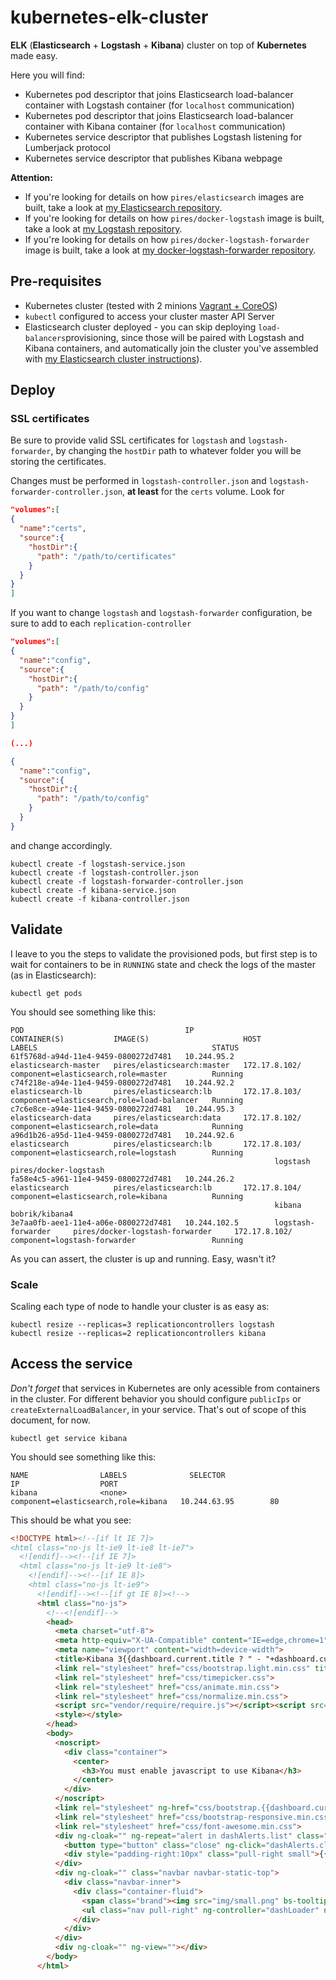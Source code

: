 # kubernetes-elk-cluster
**ELK** (**Elasticsearch** + **Logstash** + **Kibana**) cluster on top of **Kubernetes** made easy.

Here you will find:
* Kubernetes pod descriptor that joins Elasticsearch load-balancer container with Logstash container (for ```localhost``` communication)
* Kubernetes pod descriptor that joins Elasticsearch load-balancer container with Kibana container (for ```localhost``` communication)
* Kubernetes service descriptor that publishes Logstash listening for Lumberjack protocol
* Kubernetes service descriptor that publishes Kibana webpage

**Attention:** 
* If you're looking for details on how ```pires/elasticsearch``` images are built, take a look at [my Elasticsearch repository](https://github.com/pires/kubernetes-elasticsearch-cluster).
* If you're looking for details on how ```pires/docker-logstash``` image is built, take a look at [my Logstash repository](https://github.com/pires/docker-logstash).
* If you're looking for details on how ```pires/docker-logstash-forwarder``` image is built, take a look at [my docker-logstash-forwarder repository](https://github.com/pires/docker-logstash-forwarder).

## Pre-requisites

* Kubernetes cluster (tested with 2 minions [Vagrant + CoreOS](https://github.com/pires/kubernetes-vagrant-coreos-cluster))
* ```kubectl``` configured to access your cluster master API Server
* Elasticsearch cluster deployed - you can skip deploying ```load-balancers```provisioning, since those will be paired with Logstash and Kibana containers, and automatically join the cluster you've assembled with [my Elasticsearch cluster instructions](https://github.com/pires/kubernetes-elasticsearch-cluster)).

## Deploy

### SSL certificates

Be sure to provide valid SSL certificates for ```logstash``` and ```logstash-forwarder```, by changing the ```hostDir``` path to whatever folder you will be storing the certificates.

Changes must be performed in ```logstash-controller.json``` and ```logstash-forwarder-controller.json```, **at least** for the `certs` volume. Look for
```json
"volumes":[
{
  "name":"certs",
  "source":{
    "hostDir":{
      "path": "/path/to/certificates"
    }
  }
}
]
```

If you want to change `logstash` and `logstash-forwarder` configuration, be sure to add to each `replication-controller`
```json
"volumes":[
{
  "name":"config",
  "source":{
    "hostDir":{
      "path": "/path/to/config"
    }
  }
}
]

(...)

{
  "name":"config",
  "source":{
    "hostDir":{
      "path": "/path/to/config"
    }
  }
}
```

and change accordingly.

```
kubectl create -f logstash-service.json
kubectl create -f logstash-controller.json
kubectl create -f logstash-forwarder-controller.json
kubectl create -f kibana-service.json
kubectl create -f kibana-controller.json
```

## Validate

I leave to you the steps to validate the provisioned pods, but first step is to wait for containers to be in ```RUNNING``` state and check the logs of the master (as in Elasticsearch):

```
kubectl get pods
```

You should see something like this:

```
POD                                    IP                  CONTAINER(S)           IMAGE(S)                     HOST                LABELS                                       STATUS
61f5768d-a94d-11e4-9459-0800272d7481   10.244.95.2         elasticsearch-master   pires/elasticsearch:master   172.17.8.102/       component=elasticsearch,role=master          Running
c74f218e-a94e-11e4-9459-0800272d7481   10.244.92.2         elasticsearch-lb       pires/elasticsearch:lb       172.17.8.103/       component=elasticsearch,role=load-balancer   Running
c7c6e8ce-a94e-11e4-9459-0800272d7481   10.244.95.3         elasticsearch-data     pires/elasticsearch:data     172.17.8.102/       component=elasticsearch,role=data            Running
a96d1b26-a95d-11e4-9459-0800272d7481   10.244.92.6         elasticsearch          pires/elasticsearch:lb       172.17.8.103/       component=elasticsearch,role=logstash        Running
                                                           logstash               pires/docker-logstash
fa58e4c5-a961-11e4-9459-0800272d7481   10.244.26.2         elasticsearch          pires/elasticsearch:lb       172.17.8.104/       component=elasticsearch,role=kibana          Running
                                                           kibana                 bobrik/kibana4
3e7aa0fb-aee1-11e4-a06e-0800272d7481   10.244.102.5        logstash-forwarder     pires/docker-logstash-forwarder     172.17.8.102/       component=logstash-forwarder                 Running
```

As you can assert, the cluster is up and running. Easy, wasn't it?

### Scale

Scaling each type of node to handle your cluster is as easy as:

```
kubectl resize --replicas=3 replicationcontrollers logstash
kubectl resize --replicas=2 replicationcontrollers kibana
```

## Access the service

*Don't forget* that services in Kubernetes are only acessible from containers in the cluster. For different behavior you should configure ```publicIps``` or ```createExternalLoadBalancer```, in your service. That's out of scope of this document, for now.

```
kubectl get service kibana
```

You should see something like this:

```
NAME                LABELS              SELECTOR                              IP                  PORT
kibana              <none>              component=elasticsearch,role=kibana   10.244.63.95        80
```

This should be what you see:

```html
<!DOCTYPE html><!--[if lt IE 7]>
<html class="no-js lt-ie9 lt-ie8 lt-ie7">
  <![endif]--><!--[if IE 7]>
  <html class="no-js lt-ie9 lt-ie8">
    <![endif]--><!--[if IE 8]>
    <html class="no-js lt-ie9">
      <![endif]--><!--[if gt IE 8]><!-->
      <html class="no-js">
        <!--<![endif]-->
        <head>
          <meta charset="utf-8">
          <meta http-equiv="X-UA-Compatible" content="IE=edge,chrome=1">
          <meta name="viewport" content="width=device-width">
          <title>Kibana 3{{dashboard.current.title ? " - "+dashboard.current.title : ""}}</title>
          <link rel="stylesheet" href="css/bootstrap.light.min.css" title="Light">
          <link rel="stylesheet" href="css/timepicker.css">
          <link rel="stylesheet" href="css/animate.min.css">
          <link rel="stylesheet" href="css/normalize.min.css">
          <script src="vendor/require/require.js"></script><script src="app/components/require.config.js"></script><script>require(['app'], function () {})</script>
          <style></style>
        </head>
        <body>
          <noscript>
            <div class="container">
              <center>
                <h3>You must enable javascript to use Kibana</h3>
              </center>
            </div>
          </noscript>
          <link rel="stylesheet" ng-href="css/bootstrap.{{dashboard.current.style||'dark'}}.min.css">
          <link rel="stylesheet" href="css/bootstrap-responsive.min.css">
          <link rel="stylesheet" href="css/font-awesome.min.css">
          <div ng-cloak="" ng-repeat="alert in dashAlerts.list" class="alert-{{alert.severity}} dashboard-notice" ng-show="$last">
            <button type="button" class="close" ng-click="dashAlerts.clear(alert)" style="padding-right:50px">&times;</button> <strong>{{alert.title}}</strong> <span ng-bind-html="alert.text"></span>
            <div style="padding-right:10px" class="pull-right small">{{$index + 1}} alert(s)</div>
          </div>
          <div ng-cloak="" class="navbar navbar-static-top">
            <div class="navbar-inner">
              <div class="container-fluid">
                <span class="brand"><img src="img/small.png" bs-tooltip="'Kibana '+(kbnVersion=='@REV@'?'master':kbnVersion)" data-placement="bottom"> {{dashboard.current.title}}</span>
                <ul class="nav pull-right" ng-controller="dashLoader" ng-init="init()" ng-include="'app/partials/dashLoader.html'"></ul>
              </div>
            </div>
          </div>
          <div ng-cloak="" ng-view=""></div>
        </body>
      </html>
```

